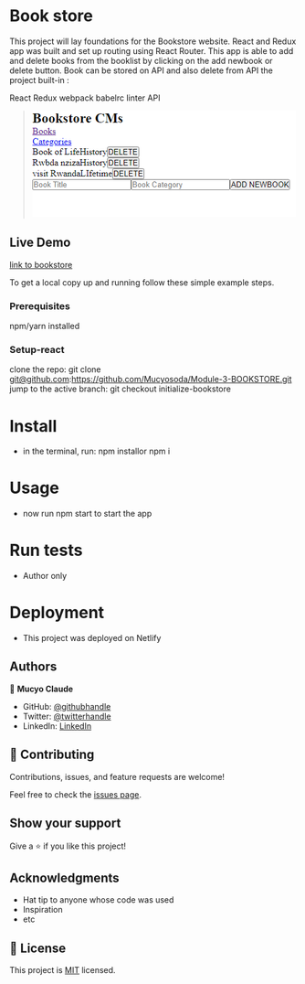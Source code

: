 # Book store

This project will lay foundations for the Bookstore website.
React and Redux app was built and set up routing using React Router.
This app is able to add and delete books from the booklist by clicking on the add newbook or delete button. Book can be stored on API and also delete from API
the project built-in :

React
Redux
webpack
babelrc
linter
API

> ![screenshoot](./Appscreenshoot.PNG)

## Live Demo

[link to bookstore](https://api-bookstore.netlify.app/)


To get a local copy up and running follow these simple example steps.

### Prerequisites
npm/yarn installed

### Setup-react
clone the repo: git clone git@github.com:https://github.com/Mucyosoda/Module-3-BOOKSTORE.git
jump to the active branch: git checkout initialize-bookstore

# Install
- in the terminal, run: npm installor npm i
# Usage
- now run npm start to start the app
# Run tests
- Author only
# Deployment
- This project was deployed on Netlify 

## Authors

👤 **Mucyo Claude**

- GitHub: [@githubhandle](https://github.com/githubhandle)
- Twitter: [@twitterhandle](https://twitter.com/twitterhandle)
- LinkedIn: [LinkedIn](https://linkedin.com/in/linkedinhandle)

## 🤝 Contributing

Contributions, issues, and feature requests are welcome!

Feel free to check the [issues page](../../issues/).

## Show your support

Give a ⭐️ if you like this project!

## Acknowledgments

- Hat tip to anyone whose code was used
- Inspiration
- etc

## 📝 License

This project is [MIT](./MIT.md) licensed.
